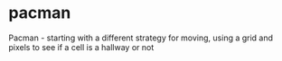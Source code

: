# pacman
Pacman - starting with a different strategy for moving, using a grid and pixels to see if a cell is a hallway or not 
